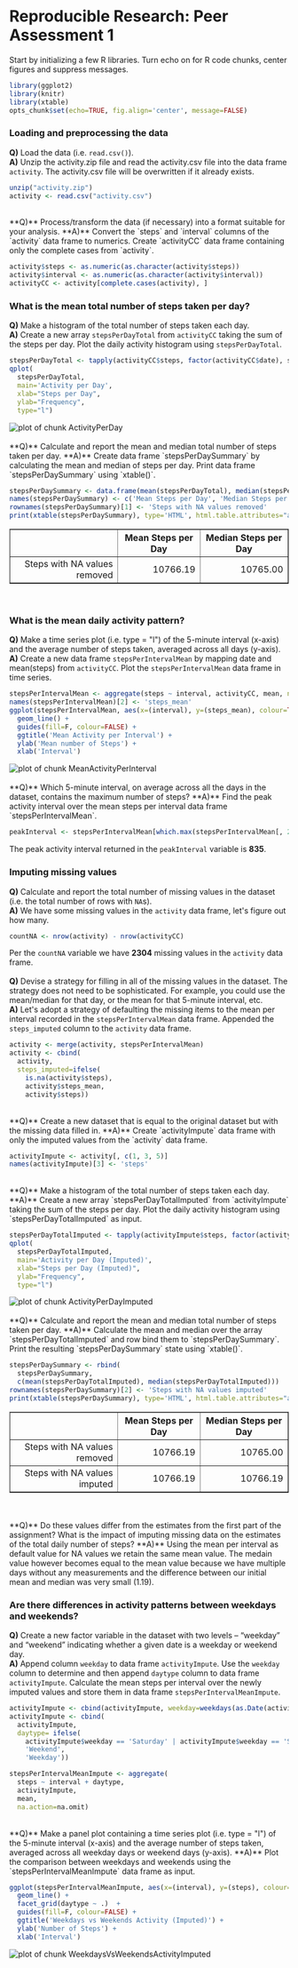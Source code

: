 # Reproducible Research: Peer Assessment 1

Start by initializing a few R libraries. Turn echo on for R code chunks, center figures and suppress messages.

```r
library(ggplot2)
library(knitr)
library(xtable)
opts_chunk$set(echo=TRUE, fig.align='center', message=FALSE)
```

### Loading and preprocessing the data
**Q)** Load the data (i.e. `read.csv()`).  
**A)** Unzip the activity.zip file and read the activity.csv file into the data frame `activity`. The activity.csv file will be overwritten if it already exists.

```r
unzip("activity.zip")
activity <- read.csv("activity.csv")
```
<br>
**Q)** Process/transform the data (if necessary) into a format suitable for your analysis.  
**A)** Convert the `steps` and `interval` columns of the `activity` data frame to numerics. Create `activityCC` data frame containing only the complete cases from `activity`.

```r
activity$steps <- as.numeric(as.character(activity$steps))
activity$interval <- as.numeric(as.character(activity$interval))
activityCC <- activity[complete.cases(activity), ]
```

### What is the mean total number of steps taken per day?
**Q)** Make a histogram of the total number of steps taken each day.  
**A)** Create a new array `stepsPerDayTotal` from `activityCC` taking the sum of the steps per day. Plot the daily activity histogram using `stepsPerDayTotal`.

```r
stepsPerDayTotal <- tapply(activityCC$steps, factor(activityCC$date), sum, na.rm=T)
qplot(
  stepsPerDayTotal, 
  main='Activity per Day', 
  xlab="Steps per Day", 
  ylab="Frequency", 
  type="l")
```

<img src="./PA1_template_files/figure-html/ActivityPerDay.png" title="plot of chunk ActivityPerDay" alt="plot of chunk ActivityPerDay" style="display: block; margin: auto;" />
<br>
**Q)** Calculate and report the mean and median total number of steps taken per day.  
**A)** Create data frame `stepsPerDaySummary` by calculating the mean and median of steps per day. Print data frame `stepsPerDaySummary` using `xtable()`.

```r
stepsPerDaySummary <- data.frame(mean(stepsPerDayTotal), median(stepsPerDayTotal))
names(stepsPerDaySummary) <- c('Mean Steps per Day', 'Median Steps per Day')
rownames(stepsPerDaySummary)[1] <- 'Steps with NA values removed'
print(xtable(stepsPerDaySummary), type='HTML', html.table.attributes="align='center', border='1px'")
```

<!-- html table generated in R 3.0.2 by xtable 1.7-3 package -->
<!-- Mon Aug 18 08:41:21 2014 -->
<TABLE align='center', border='1px'>
<TR> <TH>  </TH> <TH> Mean Steps per Day </TH> <TH> Median Steps per Day </TH>  </TR>
  <TR> <TD align="right"> Steps with NA values removed </TD> <TD align="right"> 10766.19 </TD> <TD align="right"> 10765.00 </TD> </TR>
   </TABLE>
<br>

### What is the mean daily activity pattern?
**Q)** Make a time series plot (i.e. type = "l") of the 5-minute interval (x-axis) and the average number of steps taken, averaged across all days (y-axis).  
**A)** Create a new data frame `stepsPerIntervalMean` by mapping date and mean(steps) from `activityCC`. Plot the `stepsPerIntervalMean` data frame in time series.

```r
stepsPerIntervalMean <- aggregate(steps ~ interval, activityCC, mean, na.action=na.omit)
names(stepsPerIntervalMean)[2] <- 'steps_mean'
ggplot(stepsPerIntervalMean, aes(x=(interval), y=(steps_mean), colour=TRUE), guide=FALSE) +
  geom_line() + 
  guides(fill=F, colour=FALSE) +
  ggtitle('Mean Activity per Interval') +
  ylab('Mean number of Steps') + 
  xlab('Interval')
```

<img src="./PA1_template_files/figure-html/MeanActivityPerInterval.png" title="plot of chunk MeanActivityPerInterval" alt="plot of chunk MeanActivityPerInterval" style="display: block; margin: auto;" />
<br>
**Q)** Which 5-minute interval, on average across all the days in the dataset, contains the maximum number of steps?  
**A)** Find the peak activity interval over the mean steps per interval data frame `stepsPerIntervalMean`.

```r
peakInterval <- stepsPerIntervalMean[which.max(stepsPerIntervalMean[, 2]), ]$interval
```
The peak activity interval returned in the `peakInterval` variable is **835**.
 
### Imputing missing values
**Q)** Calculate and report the total number of missing values in the dataset (i.e. the total number of rows with `NA`s).  
**A)** We have some missing values in the `activity` data frame, let's figure out how many.

```r
countNA <- nrow(activity) - nrow(activityCC)
```
Per the `countNA` variable we have **2304** missing values in the `activity` data frame.  
<br>
**Q)** Devise a strategy for filling in all of the missing values in the dataset. The strategy does not need to be sophisticated. For example, you could use the mean/median for that day, or the mean for that 5-minute interval, etc.  
**A)** Let's adopt a strategy of defaulting the missing items to the mean per interval recorded in the `stepsPerIntervalMean` data frame. Appended the `steps_imputed` column to the `activity` data frame.

```r
activity <- merge(activity, stepsPerIntervalMean)
activity <- cbind(
  activity, 
  steps_imputed=ifelse(
    is.na(activity$steps), 
    activity$steps_mean,
    activity$steps))
```
<br>
**Q)** Create a new dataset that is equal to the original dataset but with the missing data filled in.  
**A)** Create `activityImpute` data frame with only the imputed values from the `activity` data frame.

```r
activityImpute <- activity[, c(1, 3, 5)]
names(activityImpute)[3] <- 'steps'
```
<br>
**Q)** Make a histogram of the total number of steps taken each day.  
**A)** Create a new array `stepsPerDayTotalImputed` from `activityImpute` taking the sum of the steps per day. Plot the daily activity histogram using `stepsPerDayTotalImputed` as input.

```r
stepsPerDayTotalImputed <- tapply(activityImpute$steps, factor(activityImpute$date), sum, na.rm=T)
qplot(
  stepsPerDayTotalImputed, 
  main='Activity per Day (Imputed)', 
  xlab="Steps per Day (Imputed)", 
  ylab="Frequency", 
  type="l")
```

<img src="./PA1_template_files/figure-html/ActivityPerDayImputed.png" title="plot of chunk ActivityPerDayImputed" alt="plot of chunk ActivityPerDayImputed" style="display: block; margin: auto;" />
<br>
**Q)** Calculate and report the mean and median total number of steps taken per day.  
**A)** Calculate the mean and median over the array `stepsPerDayTotalImputed` and row bind them to `stepsPerDaySummary`. Print the resulting `stepsPerDaySummary` state using `xtable()`.

```r
stepsPerDaySummary <- rbind(
  stepsPerDaySummary, 
  c(mean(stepsPerDayTotalImputed), median(stepsPerDayTotalImputed)))
rownames(stepsPerDaySummary)[2] <- 'Steps with NA values imputed'
print(xtable(stepsPerDaySummary), type='HTML', html.table.attributes="align='center', border='1px'")
```

<!-- html table generated in R 3.0.2 by xtable 1.7-3 package -->
<!-- Mon Aug 18 08:41:21 2014 -->
<TABLE align='center', border='1px'>
<TR> <TH>  </TH> <TH> Mean Steps per Day </TH> <TH> Median Steps per Day </TH>  </TR>
  <TR> <TD align="right"> Steps with NA values removed </TD> <TD align="right"> 10766.19 </TD> <TD align="right"> 10765.00 </TD> </TR>
  <TR> <TD align="right"> Steps with NA values imputed </TD> <TD align="right"> 10766.19 </TD> <TD align="right"> 10766.19 </TD> </TR>
   </TABLE>
<br>
<br>
**Q)** Do these values differ from the estimates from the first part of the assignment? What is the impact of imputing missing data on the estimates of the total daily number of steps?  
**A)** Using the mean per interval as default value for NA values we retain the same mean value. The medain value however becomes equal to the mean value because we have multiple days without any measurements and the difference between our initial mean and median was very small (1.19).

### Are there differences in activity patterns between weekdays and weekends?
**Q)** Create a new factor variable in the dataset with two levels – “weekday” and “weekend” indicating whether a given date is a weekday or weekend day.  
**A)** Append column `weekday` to data frame `activityImpute`. Use the `weekday` column to determine and then append `daytype` column to data frame `activityImpute`. Calculate the mean steps per interval over the newly imputed values and store them in data frame `stepsPerIntervalMeanImpute`.

```r
activityImpute <- cbind(activityImpute, weekday=weekdays(as.Date(activityImpute$date)))
activityImpute <- cbind(
  activityImpute, 
  daytype= ifelse(
    activityImpute$weekday == 'Saturday' | activityImpute$weekday == 'Sunday',
    'Weekend', 
    'Weekday'))

stepsPerIntervalMeanImpute <- aggregate(
  steps ~ interval + daytype, 
  activityImpute, 
  mean, 
  na.action=na.omit)
```
<br>
**Q)** Make a panel plot containing a time series plot (i.e. type = "l") of the 5-minute interval (x-axis) and the average number of steps taken, averaged across all weekday days or weekend days (y-axis).  
**A)** Plot the comparison between weekdays and weekends using the `stepsPerIntervalMeanImpute` data frame as input.

```r
ggplot(stepsPerIntervalMeanImpute, aes(x=(interval), y=(steps), colour=daytype), guide=FALSE) +
  geom_line() + 
  facet_grid(daytype ~ .)  + 
  guides(fill=F, colour=FALSE) +
  ggtitle('Weekdays vs Weekends Activity (Imputed)') +
  ylab('Number of Steps') + 
  xlab('Interval')  
```

<img src="./PA1_template_files/figure-html/WeekdaysVsWeekendsActivityImputed.png" title="plot of chunk WeekdaysVsWeekendsActivityImputed" alt="plot of chunk WeekdaysVsWeekendsActivityImputed" style="display: block; margin: auto;" />
